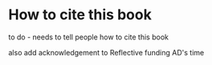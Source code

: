 # How to cite this book

to do - needs to tell people how to cite this book

also add acknowledgement to Reflective funding AD's time
